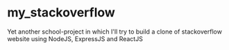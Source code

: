 # my_stackoverflow
Yet another school-project in which I'll try to build a clone of stackoverflow website using NodeJS, ExpressJS and ReactJS
